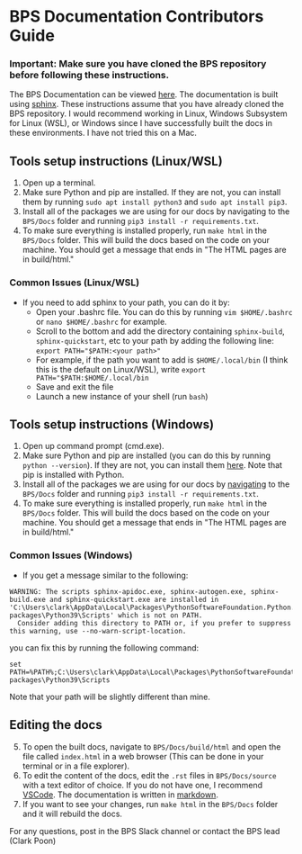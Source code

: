 # BPS Documentation Contributors Guide

### **Important: Make sure you have cloned the BPS repository before following these instructions.**

The BPS Documentation can be viewed [here](bps.rtfd.io). The documentation is built using [sphinx](https://docs.readthedocs.io/en/stable/intro/getting-started-with-sphinx.html). These instructions assume that you have already cloned the BPS repository. I would recommend working in Linux, Windows Subsystem for Linux (WSL), or Windows since I have successfully built the docs in these environments. I have not tried this on a Mac.

## Tools setup instructions (Linux/WSL)

1. Open up a terminal.
2. Make sure Python and pip are installed. If they are not, you can install them by running `sudo apt install python3` and `sudo apt install pip3`.
3. Install all of the packages we are using for our docs by navigating to the `BPS/Docs` folder and running `pip3 install -r requirements.txt`.
4. To make sure everything is installed properly, run `make html` in the `BPS/Docs` folder. This will build the docs based on the code on your machine. You should get a message that ends in "The HTML pages are in build/html."

### Common Issues (Linux/WSL)
- If you need to add sphinx to your path, you can do it by:
    - Open your .bashrc file. You can do this by running `vim $HOME/.bashrc` or `nano $HOME/.bashrc` for example.
    - Scroll to the bottom and add the directory containing `sphinx-build`, `sphinx-quickstart`, etc to your path by adding
      the following line: `export PATH="$PATH:<your path>"`
    - For example, if the path you want to add is `$HOME/.local/bin` (I think this is the default on Linux/WSL), write
      `export PATH="$PATH:$HOME/.local/bin`
    - Save and exit the file
    - Launch a new instance of your shell (run `bash`)

## Tools setup instructions (Windows)

1. Open up command prompt (cmd.exe).
2. Make sure Python and pip are installed (you can do this by running `python --version`). If they are not, you can install them [here](https://www.python.org/downloads/). Note that pip is installed with Python.
3. Install all of the packages we are using for our docs by [navigating](http://www.cs.columbia.edu/~sedwards/classes/2015/1102-fall/Command%20Prompt%20Cheatsheet.pdf) to the `BPS/Docs` folder and running `pip3 install -r requirements.txt`.
4. To make sure everything is installed properly, run `make html` in the `BPS/Docs` folder. This will build the docs based on the code on your machine. You should get a message that ends in "The HTML pages are in build/html."

### Common Issues (Windows)
- If you get a message similar to the following:
```
WARNING: The scripts sphinx-apidoc.exe, sphinx-autogen.exe, sphinx-build.exe and sphinx-quickstart.exe are installed in 'C:\Users\clark\AppData\Local\Packages\PythonSoftwareFoundation.Python.3.9_qbz5n2kfra8p0\LocalCache\local-packages\Python39\Scripts' which is not on PATH.
  Consider adding this directory to PATH or, if you prefer to suppress this warning, use --no-warn-script-location.
```
you can fix this by running the following command:
```
set PATH=%PATH%;C:\Users\clark\AppData\Local\Packages\PythonSoftwareFoundation.Python.3.9_qbz5n2kfra8p0\LocalCache\local-packages\Python39\Scripts
```
Note that your path will be slightly different than mine.

## Editing the docs
5. To open the built docs, navigate to `BPS/Docs/build/html` and open the file called `index.html` in a web browser (This can be done in your terminal or in a file explorer).
6. To edit the content of the docs, edit the `.rst` files in `BPS/Docs/source` with a text editor of choice. If you do not have one, I recommend [VSCode](https://code.visualstudio.com/download). The documentation is written in [markdown](https://www.markdownguide.org/basic-syntax/).
7. If you want to see your changes, run `make html` in the `BPS/Docs` folder and it will rebuild the docs.


For any questions, post in the BPS Slack channel or contact the BPS lead (Clark Poon)
